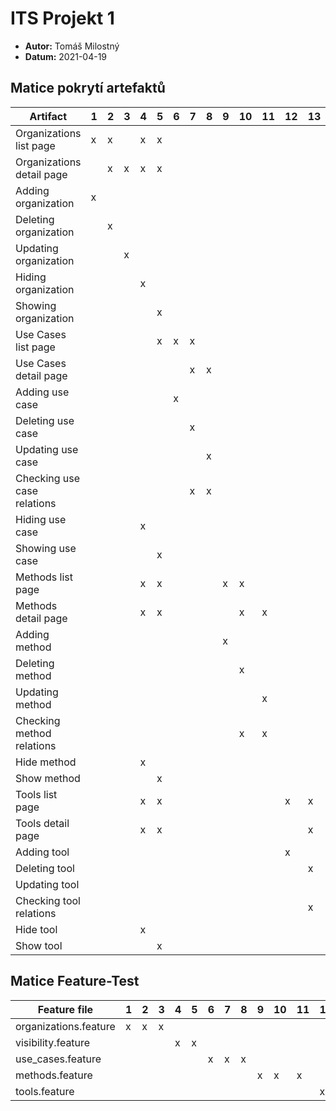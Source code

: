# ITS Projekt 1

- **Autor:** Tomáš Milostný
- **Datum:** 2021-04-19


## Matice pokrytí artefaktů

| Artifact                   |1|2|3|4|5|6|7|8|9|10|11|12|13|14|
|----------------------------|-|-|-|-|-|-|-|-|-|--|--|--|--|--|
| Organizations list page    |x|x| |x|x| | | | |  |  |  |  |  |
| Organizations detail page  | |x|x|x|x| | | | |  |  |  |  |  |
| Adding organization        |x| | | | | | | | |  |  |  |  |  |
| Deleting organization      | |x| | | | | | | |  |  |  |  |  |
| Updating organization      | | |x| | | | | | |  |  |  |  |  |
| Hiding organization        | | | |x| | | | | |  |  |  |  |  |
| Showing organization       | | | | |x| | | | |  |  |  |  |  |
| Use Cases list page        | | | | |x|x|x| | |  |  |  |  |  |
| Use Cases detail page      | | | | | | |x|x| |  |  |  |  |  |
| Adding use case            | | | | | |x| | | |  |  |  |  |  |
| Deleting use case          | | | | | | |x| | |  |  |  |  |  |
| Updating use case          | | | | | | | |x| |  |  |  |  |  |
| Checking use case relations| | | | | | |x|x| |  |  |  |  |  |
| Hiding use case            | | | |x| | | | | |  |  |  |  |  |
| Showing use case           | | | | |x| | | | |  |  |  |  |  |
| Methods list page          | | | |x|x| | | |x|x |  |  |  |  |
| Methods detail page        | | | |x|x| | | | |x |x |  |  |  |
| Adding method              | | | | | | | | |x|  |  |  |  |  |
| Deleting method            | | | | | | | | | |x |  |  |  |  |
| Updating method            | | | | | | | | | |  |x |  |  |  |
| Checking method relations  | | | | | | | | | |x |x |  |  |  |
| Hide method                | | | |x| | | | | |  |  |  |  |  |
| Show method                | | | | |x| | | | |  |  |  |  |  |
| Tools list page            | | | |x|x| | | | |  |  |x |x |  |
| Tools detail page          | | | |x|x| | | | |  |  |  |x |x |
| Adding tool                | | | | | | | | | |  |  |x |  |  |
| Deleting tool              | | | | | | | | | |  |  |  |x |  |
| Updating tool              | | | | | | | | | |  |  |  |  |x |
| Checking tool relations    | | | | | | | | | |  |  |  |x |x |
| Hide tool                  | | | |x| | | | | |  |  |  |  |  |
| Show tool                  | | | | |x| | | | |  |  |  |  |  |


## Matice Feature-Test

| Feature file         |1|2|3|4|5|6|7|8|9|10|11|12|13|14|
|----------------------|-|-|-|-|-|-|-|-|-|--|--|--|--|--|
| organizations.feature|x|x|x| | | | | | |  |  |  |  |  |
| visibility.feature   | | | |x|x| | | | |  |  |  |  |  |
| use_cases.feature    | | | | | |x|x|x| |  |  |  |  |  |
| methods.feature      | | | | | | | | |x|x |x |  |  |  |
| tools.feature        | | | | | | | | | |  |  |x |x |x |

